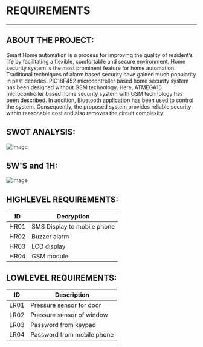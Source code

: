 # REQUIREMENTS
--------------------------------------------
ABOUT THE PROJECT:
-------------------------------------------
 Smart Home automation is a process for improving the quality of resident’s life by facilitating a flexible, comfortable and secure environment. Home security system is the most prominent feature for home automation. Traditional techniques of alarm based security have gained much popularity in past decades. PIC18F452 microcontroller based home security system has been designed without GSM technology. Here, ATMEGA16 microcontroller based home security system with GSM technology has been described. In addition, Bluetooth application has been used to control the system. Consequently, the proposed system provides reliable security within reasonable cost and also removes the circuit complexity
 
 SWOT ANALYSIS:
 -------------------------------------------
 ![image](https://user-images.githubusercontent.com/98945509/155769530-a35c2caa-c6cc-474c-a389-2d13cba0cc11.png)

5W'S and 1H:
---------------------------------------------
![image](https://user-images.githubusercontent.com/98945509/155769712-86273a2e-10fe-44c5-9cd7-4d44e18edf34.png)

 ## HIGHLEVEL REQUIREMENTS:
|ID|	Decryption|
|--|--|
|HR01	|SMS Display to mobile phone|
|HR02	|Buzzer alarm|
|HR03	|LCD display|
|HR04	|GSM module|

## LOWLEVEL REQUIREMENTS:
|ID|	Description|
|--|--|
|LR01|	Pressure sensor for door| 
|LR02|	Pressure sensor of window|
|LR03|	Password from keypad|
|LR04|	Password from mobile phone|



	


